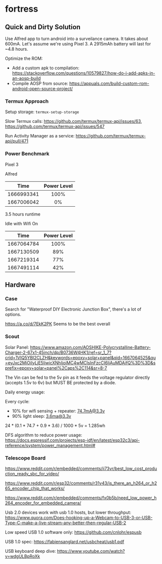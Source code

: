 # fortress

## Quick and Dirty Solution

Use Alfred app to turn android into a surveilance camera. It takes about 600mA. Let's assume we're using Pixel 3. A 2915mAh battery will last for ~4.8 hours.

Optimize the ROM:
* Add a custom apk to compilation: https://stackoverflow.com/questions/10579827/how-do-i-add-apks-in-an-aosp-build
* Compile AOSP from source: https://appuals.com/build-custom-rom-android-open-source-project/


### Termux Approach

Setup storage: `termux-setup-storage`

Slow Termux calls: https://github.com/termux/termux-api/issues/63, https://github.com/termux/termux-api/issues/547

Run Activity Manager as a service: https://github.com/termux/termux-api/pull/471


### Power Benchmark

Pixel 3

Alfred

|Time|Power Level|
|:--:|:--:|
|1666993341|100%|
|1667006042|0%|

3.5 hours runtime

Idle with Wifi On

|Time|Power Level|
|:--:|:--:|
|1667064784|100%|
|1667130509|89%|
|1667219314|77%|
|1667491114|42%|


## Hardware

### Case

Search for "Waterproof DIY Electronic Junction Box", there's a lot of options.

https://a.co/d/7EkK2PK Seems to be the best overall

### Scout

Solar Panel: https://www.amazon.com/AOSHIKE-Polycrystalline-Battery-Charger-2-67x1-45inch/dp/B0736W4HK1/ref=sr_1_7?crid=1VIQ5YBI2CLZH&keywords=epoxy+solar+panel&qid=1667064525&qu=eyJxc2MiOiIyLjE5IiwicXNhIjoiMC4wMCIsInFzcCI6IjAuMDAifQ%3D%3D&sprefix=epoxy+solar+panel%2Caps%2C114&sr=8-7

The Vin can be fed to the 5v pin as it feeds the voltage regulator directly (accepts 1.5v to 6v) but MUST BE protected by a diode.

Daily energy usage:

Every cycle:
  * 10% for wifi sensing + repeater: 74.7mA@3.3v
  * 90% light sleep: 3.6ma@3.3v

24 * (0.1 * 74.7 + 0.9 * 3.6) / 1000 * 5v = 1.285wh

DFS algorithm to reduce power usage: https://docs.espressif.com/projects/esp-idf/en/latest/esp32c3/api-reference/system/power_management.html#

### Telescope Board

https://www.reddit.com/r/embedded/comments/ii73vr/best_low_cost_production_ready_sbc_for_video/

https://www.reddit.com/r/esp32/comments/r31v43/is_there_an_h264_or_h265_encoder_chip_that_works/

https://www.reddit.com/r/embedded/comments/fx0b5b/need_low_power_h264_encoder_for_embedded_camera/


Usb 2.0 devices work with usb 1.0 hosts, but lower throughput: https://www.quora.com/Does-hooking-up-a-Webcam-to-USB-3-or-USB-Type-C-make-a-live-stream-any-better-then-regular-USB-2

Low speed USB 1.0 software only: https://github.com/cnlohr/espusb

USB 1.0 spec: https://fabiensanglard.net/usbcheat/usb1.pdf

USB keyboard deep dive: https://www.youtube.com/watch?v=wdgULBpRoXk
